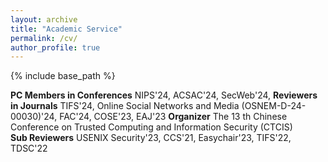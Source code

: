 ```yaml
---
layout: archive
title: "Academic Service"
permalink: /cv/
author_profile: true
---
```



{% include base_path %}


**PC Members in Conferences**
NIPS'24, ACSAC'24, SecWeb'24, 
**Reviewers in Journals**
TIFS'24, Online Social Networks and Media (OSNEM-D-24-00030)'24, FAC'24, COSE'23, EAJ'23 
**Organizer**
The 13 th Chinese Conference on Trusted Computing and Information Security (CTCIS)  
**Sub Reviewers**
USENIX Security'23, CCS'21, Easychair'23, TIFS'22, TDSC'22









  


